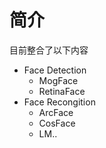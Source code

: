 # 简介
目前整合了以下内容
- Face Detection
    - MogFace
    - RetinaFace
- Face Recongition
    - ArcFace
    - CosFace
    - LM..

